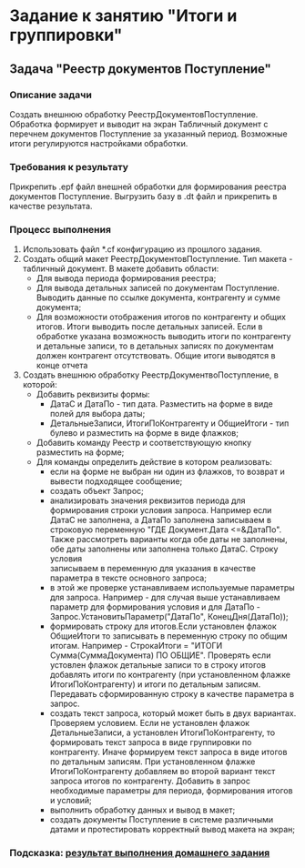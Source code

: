 # Задание к занятию "Итоги и группировки"

## Задача "Реестр документов Поступление"

### Описание задачи

Создать внешнюю обработку РеестрДокументовПоступление. Обработка формирует и выводит на экран Табличный документ с перечнем документов Поступление за указанный период. Возможные итоги регулируются настройками обработки.

### Требования к результату

Прикрепить .epf файл внешней обработки для формирования реестра документов Поступление. Выгрузить базу в .dt файл и прикрепить в качестве результата.

### Процесс выполнения

1. Использовать файл *.cf конфигурацию из прошлого задания. 
2. Создать общий макет РеестрДокументовПоступление. Тип макета - табличный документ. В макете добавить области:
    * Для вывода периода формирования реестра;
    * Для вывода детальных записей по документам Поступление. Выводить данные по ссылке документа, контрагенту и сумме документа;
    * Для возможности отображения итогов по контрагенту и общих итогов. Итоги выводить после детальных записей. Если в обработке указана возможность выводить итоги по контрагенту 
      и детальные записи, то в детальных записях по документам должен контрагент отсутствовать. Общие итоги выводятся в конце отчета       
3. Создать внешнюю обработку РеестрДокументвоПоступление, в которой:
    * Добавить реквизиты формы:
      - ДатаС и ДатаПо - тип дата. Разместить на форме в виде полей для выбора даты;  
      - ДетальныеЗаписи, ИтогиПоКонтрагенту и ОбщиеИтоги - тип булево и разместить на форме в виде флажков; 
    * Добавить команду Реестр и соответствующую кнопку разместить на форме;
    * Для команды определить действие в котором реализовать:
      - если на форме не выбран ни один из флажков, то возврат и вывести подходящее сообщение;
      - создать объект Запрос;
      - анализировать значения реквизитов периода для формирования строки условия запроса. Например если ДатаС не заполнена, а ДатаПо заполнена записываем в строковую 
        переменную "ГДЕ Документ.Дата <=&ДатаПо". Также рассмотреть варианты когда обе даты не заполнены, обе даты заполнены или заполнена только ДатаС. Строку условия   
        записываем в переменную для указания в качестве параметра в тексте основного запроса;      
      - в этой же проверке устанавливаем используемые параметры для запроса. Например - для случая выше устанавливаем параметр для формирования условия 
        и для ДатаПо - Запрос.УстановитьПараметр("ДатаПо", КонецДня(ДатаПо));  
      - формировать строку для итогов.Если установлен флажок ОбщиеИтоги то записывать в переменную строку по общим итогам. Например - СтрокаИтоги = "ИТОГИ Сумма(СуммаДокумента) 
        ПО ОБЩИЕ". Проверять если устовлен флажок детальные записи то в строку итогов добавлять итоги по контрагенту (при установленном флажке ИтогиПоКонтрагенту) и итоги по 
        детальным записям. Передавать сформированную строку в качестве параметра в запрос.  
      - создать текст запроса, который может быть в двух вариантах. Проверяем условием. Если не установлен флажок ДетальныеЗаписи, а установлен ИтогиПоКонтрагенту, то 
        формировать текст запроса в виде группировки по контрагенту. Иначе формируем текст запроса в виде итогов по детальным записям. При установленном флажке 
        ИтогиПоКонтрагенту добавляем во второй вариант текст запроса итогов по контрагенту. Добавить в запрос необходимые параметры для периода, формирования итогов и условий; 
      - выполнить обработку данных и вывод в макет;
      - создать документы Поступление в системе различными датами и протестировать корректный вывод макета на экран;

### Подсказка: [результат выполнения домашнего задания](Examples/homework-6-3-example.md)